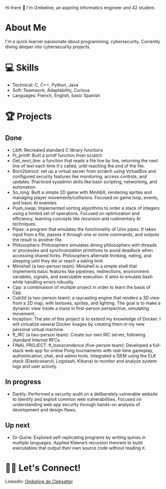 Hi there 👋 I'm Ombeline, an aspiring informatics engineer and 42 student.

# About Me

I'm a quick learner passionate about programming, cybersecurity. Currently diving deeper into cybersecurity projects.

# 💻 Skills

- Technical: C, C++, Python, Java
- Soft: Teamwork, Adaptability, Curious
- Languages: French, English, basic Spanish

# 🏆 Projects

## Done
- Libft: Recreated standard C library functions
- Ft_printf: Built a printf function from scratch
- Get_next_line:  a function that reads a file line by line, returning the next line of text each time it's called, until reaching the end of the file.
- Born2beroot: set up a virtual server from scratch using VirtualBox and configured security features like monitoring, access controls, and updates. Practiced sysadmin skills like bash scripting, networking, and automation.
- So_long: Built a simple 2D game with MinilibX, rendering sprites and managing player movements/collisions. Focused on game loop, events, and basic AI enemies.
- Push_swap: Implemented sorting algorithms to order a stack of integers using a limited set of operations. Focused on optimization and efficiency, learning concepts like recursion and rudimentary AI techniques.
- Pipex: a program that emulates the functionality of Unix pipes. It takes input from a file, passes it through one or more commands, and outputs the result to another file.
- Philosophers: Philosophers simulates dining philosophers with threads or processes and synchronization primitives to avoid deadlock when accessing shared forks. Philosophers alternate thinking, eating, and sleeping until they die or reach a eating limit.
- Minishell (a two-person team): Minishell is a simple shell that implements basic features like pipelines, redirections, environment variables, signals, and executable execution. It aims to emulate bash while handling errors robustly.
- Cpp: a combinaison of mulitple project in order to learn the basis of Cpp.
- Cub3d (a two-person team): a raycasting engine that renders a 3D view from a 2D map, with textures, sprites, and lighting. The goal is to make a dynamic view inside a maze in first-person perspective, simulating movement.
- Inception: The aim of this project is to extend my knowledge of Docker. I will virtualize several Docker images by creating them in my new personal virtual machine.
- ft_IRC (a two-person team): Create our own IRC server, following standard Internet RFCs.
- FINAL PROJECT: ft_transcendence (five-person team): Developed a full-stack web app for online Pong tournaments with real-time gameplay, authentication, chat, and admin tools. Integrated a SIEM using the ELK stack (Elasticsearch, Logstash, Kibana) to monitor and analyze system logs and user activity.

## In progress
- Darkly: Performed a security audit on a deliberately vulnerable website to identify and exploit common web vulnerabilities. Focused on understanding web app security through hands-on analysis of development and design flaws.
  
## Up next
- Dr-Quine: Explored self-replicating programs by writing quines in multiple languages. Applied Kleene’s recursion theorem to build executables that output their own source code without reading it.

# 🤝🏻 Let's Connect!

LinkedIn: [Ombeline de Clebsattel](https://www.linkedin.com/in/ombeline-de-clebsattel-5630b61a9/)
